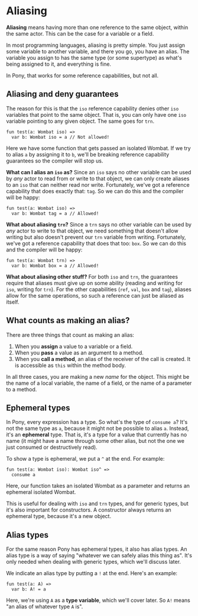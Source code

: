 # Aliasing

__Aliasing__ means having more than one reference to the same object, within the same actor. This can be the case for a variable or a field.

In most programming languages, aliasing is pretty simple. You just assign some variable to another variable, and there you go, you have an alias. The variable you assign to has the same type (or some supertype) as what's being assigned to it, and everything is fine.

In Pony, that works for some reference capabilities, but not all.

## Aliasing and deny guarantees

The reason for this is that the `iso` reference capability denies other `iso` variables that point to the same object. That is, you can only have one `iso` variable pointing to any given object. The same goes for `trn`.

```pony
fun test(a: Wombat iso) =>
  var b: Wombat iso = a // Not allowed!
```

Here we have some function that gets passed an isolated Wombat. If we try to alias `a` by assigning it to `b`, we'll be breaking reference capability guarantees so the compiler will stop us.

__What can I alias an `iso` as?__ Since an `iso` says no other variable can be used by _any_ actor to read from or write to that object, we can only create aliases to an `iso` that can neither read nor write. Fortunately, we've got a reference capability that does exactly that: `tag`. So we can do this and the compiler will be happy:

```pony
fun test(a: Wombat iso) =>
  var b: Wombat tag = a // Allowed!
```

__What about aliasing `trn`?__ Since a `trn` says no other variable can be used by _any_ actor to write to that object, we need something that doesn't allow writing but also doesn't prevent our `trn` variable from writing. Fortunately, we've got a reference capability that does that too: `box`. So we can do this and the compiler will be happy:

```pony
fun test(a: Wombat trn) =>
  var b: Wombat box = a // Allowed!
```

__What about aliasing other stuff?__ For both `iso` and `trn`, the guarantees require that aliases must give up on some ability (reading and writing for `iso`, writing for `trn`). For the other capabilities (`ref`, `val`, `box` and `tag`), aliases allow for the same operations, so such a reference can just be aliased as itself.

## What counts as making an alias?

There are three things that count as making an alias:

1. When you __assign__ a value to a variable or a field.
2. When you __pass__ a value as an argument to a method.
3. When you __call a method__, an alias of the receiver of the call is created. It is accessible as `this` within the method body.

In all three cases, you are making a new _name_ for the object. This might be the name of a local variable, the name of a field, or the name of a parameter to a method.

## Ephemeral types

In Pony, every expression has a type. So what's the type of `consume a`? It's not the same type as `a`, because it might not be possible to alias `a`. Instead, it's an __ephemeral__ type. That is, it's a type for a value that currently has no name (it might have a name through some other alias, but not the one we just consumed or destructively read).

To show a type is ephemeral, we put a `^` at the end. For example:

```pony
fun test(a: Wombat iso): Wombat iso^ =>
  consume a
```

Here, our function takes an isolated Wombat as a parameter and returns an ephemeral isolated Wombat.

This is useful for dealing with `iso` and `trn` types, and for generic types, but it's also important for constructors. A constructor always returns an ephemeral type, because it's a new object.

## Alias types

For the same reason Pony has ephemeral types, it also has alias types. An alias type is a way of saying "whatever we can safely alias this thing as". It's only needed when dealing with generic types, which we'll discuss later.

We indicate an alias type by putting a `!` at the end. Here's an example:

```pony
fun test(a: A) =>
  var b: A! = a
```

Here, we're using `A` as a __type variable__, which we'll cover later. So `A!` means "an alias of whatever type `A` is".
